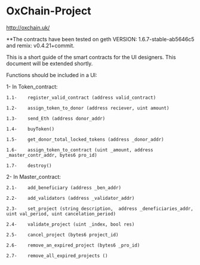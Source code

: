 # OxChain-Project
http://oxchain.uk/

**The contracts have been tested on geth VERSION: 1.6.7-stable-ab5646c5 and remix: v0.4.21+commit.

This is a short guide of the smart contracts for the UI designers. This document will be extended shortly. 


Functions should be included in a UI:

1-	In Token_contract:

    1.1-	register_valid_contract (address valid_contract)
  
    1.2-	assign_token_to_donor (address reciever, uint amount)
  
    1.3-	send_Eth (address donor_addr)

    1.4-	buyToken()
  
    1.5-	get_donor_total_locked_tokens (address _donor_addr)
  
    1.6-	assign_token_to_contract (uint _amount, address _master_contr_addr, bytes6 pro_id)
  
    1.7-	destroy()

2-	In Master_contract:

    2.1-	add_beneficiary (address _ben_addr)
  
    2.2-	add_validators (address _validator_addr)
  
    2.3-	set_project (string description,  address _deneficiaries_addr, uint val_period, uint cancelation_period)
  
    2.4-	validate_project (uint _index, bool res)
  
    2.5-	cancel_project (bytes6 project_id)
  
    2.6-	remove_an_expired_project (bytes6 _pro_id)
  
    2.7-	remove_all_expired_projects ()


